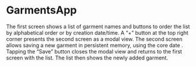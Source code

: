 # GarmentsApp
The first screen shows a list of garment names and buttons to order the list by alphabetical order or by creation date/time.
A “+” button at the top right corner presents the second screen as a modal view.
The second screen allows saving a new garment in persistent memory, using the core date . Tapping the “Save” button closes the modal view and returns to the first screen with the list. The list then shows the newly added garment.
